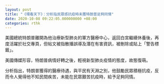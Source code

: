 ```yaml
---
layout: post
title: "《環看天下》：分析指民眾感抗疫時未獲特朗普足夠同情"
date: 2020-10-08 09:22:05.000000000 +08:00
categories: rthk
---
```


美國總統特朗普離開為他治療新型肺炎的軍方醫療中心，返回白宮繼續休養後，再度活躍於社交專頁，但帖文被指散播誤導及潛在有害資訊，被刪除或貼上「警告標籤」。

美國傳媒形容，特朗普病情好轉之後，輕視新型肺炎疫情的態度，故態復萌。

分析指出，特朗普獲得的醫療待遇，與平民有天淵之別，他鼓勵民眾積極抗疫，反而令人覺得他不知民間疾苦，未能在民眾艱苦抗疫時，給予足夠同情。
